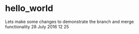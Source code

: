 # hello_world
Lets make some changes to demonstrate the branch and merge functionality
28 July 2016 12 25

